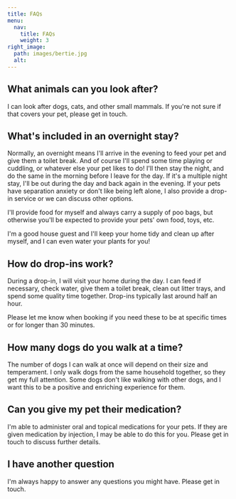 ```yaml
---
title: FAQs
menu:
  nav:
    title: FAQs
    weight: 3
right_image:
  path: images/bertie.jpg
  alt:
---
```


## What animals can you look after?

I can look after dogs, cats, and other small mammals. If you're not sure if that
covers your pet, please get in touch.

## What's included in an overnight stay?

Normally, an overnight means I'll arrive in the evening to feed your pet and
give them a toilet break. And of course I'll spend some time playing or
cuddling, or whatever else your pet likes to do! I'll then stay the night, and
do the same in the morning before I leave for the day. If it's a multiple night
stay, I'll be out during the day and back again in the evening. If your pets
have separation anxiety or don't like being left alone, I also provide a drop-in
service or we can discuss other options.

I'll provide food for myself and always carry a supply of poo bags, but
otherwise you'll be expected to provide your pets' own food, toys, etc.

I'm a good house guest and I'll keep your home tidy and clean up after myself,
and I can even water your plants for you!

## How do drop-ins work?

During a drop-in, I will visit your home during the day. I can feed if
necessary, check water, give them a toilet break, clean out litter trays, and
spend some quality time together. Drop-ins typically last around half an hour.

Please let me know when booking if you need these to be at specific times or for
longer than 30 minutes.

## How many dogs do you walk at a time?

The number of dogs I can walk at once will depend on their size and temperament.
I only walk dogs from the same household together, so they get my full
attention. Some dogs don't like walking with other dogs, and I want this to be a
positive and enriching experience for them.

## Can you give my pet their medication?

I'm able to administer oral and topical medications for your pets. If they are
given medication by injection, I may be able to do this for you. Please get in
touch to discuss further details.

## I have another question

I'm always happy to answer any questions you might have. Please get in touch.
